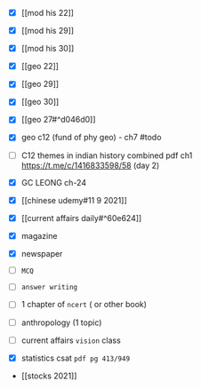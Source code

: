 - [x] [[mod his 22]]
- [x] [[mod his 29]]
- [x] [[mod his 30]]

- [x] [[geo 22]]
- [x] [[geo 29]]
- [x] [[geo 30]]
- [x] [[geo 27#^d046d0]]

- [x] geo c12 (fund of phy geo) - ch7 #todo 

- [ ] C12 themes in indian history combined pdf ch1
	https://t.me/c/1416833598/58 (day 2)

- [x] GC LEONG ch-24

- [x] [[chinese udemy#11 9 2021]]
- [x] [[current affairs daily#^60e624]]

- [x] magazine 
- [x] newspaper
- [ ] `MCQ`
- [ ] `answer writing`
- [ ] 1 chapter of `ncert` ( or other book)
- [ ] anthropology (1 topic)
- [ ] current affairs `vision` class

- [x] statistics csat `pdf pg 413/949`

- [[stocks 2021]]